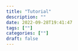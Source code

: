 ```yaml
---
title: "Tutorial"
description: "" 
date: 2022-09-28T19:41:47
tags: [""]
categories: [""]
draft: false
---
```

